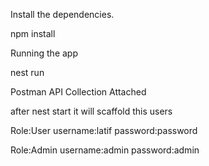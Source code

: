 

Install the dependencies.

npm install

Running the app

nest run


Postman API Collection Attached


after nest start it will scaffold this users

Role:User
username:latif
password:password

Role:Admin
username:admin
password:admin
